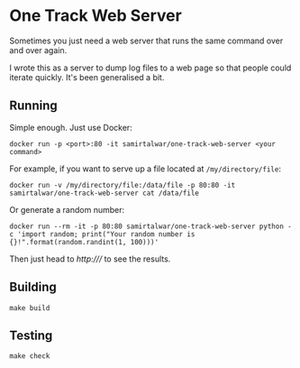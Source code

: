# One Track Web Server

Sometimes you just need a web server that runs the same command over and over again.

I wrote this as a server to dump log files to a web page so that people could iterate quickly. It's been generalised a bit.

## Running

Simple enough. Just use Docker:

    docker run -p <port>:80 -it samirtalwar/one-track-web-server <your command>

For example, if you want to serve up a file located at `/my/directory/file`:

    docker run -v /my/directory/file:/data/file -p 80:80 -it samirtalwar/one-track-web-server cat /data/file

Or generate a random number:

    docker run --rm -it -p 80:80 samirtalwar/one-track-web-server python -c 'import random; print("Your random number is {}!".format(random.randint(1, 100)))'

Then just head to *http://<your Docker host>/* to see the results.

## Building

    make build

## Testing

    make check
